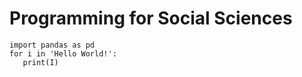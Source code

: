# Programming for Social Sciences


<pre><code class="python">import pandas as pd
for i in 'Hello World!':
   print(I)
</code></pre>
